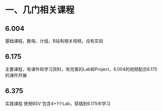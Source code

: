 # 一、几门相关课程
## 6.004 
基础课程，数电、计组，B站有相关视频，没有实验

## 6.175 
主要课程，有课件和学习资料，有完善的Lab和Project，6.004的视频配合6.175的课件开展
## 6.375 
实践课程 使用BSV 包含4+1个Lab，穿插到6.175中学习


